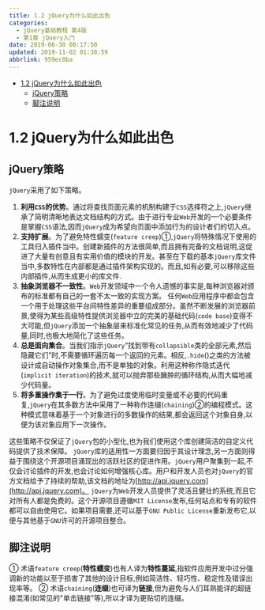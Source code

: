 ```yaml
---
title: 1.2 jQuery为什么如此出色
categories: 
  - jQuery基础教程 第4版
  - 第1章 jQuery入门
date: 2019-06-30 00:17:50
updated: 2019-11-02 01:38:59
abbrlink: 959ec8ba
---
```

- [1.2 jQuery为什么如此出色](/ReadingNotes/959ec8ba/#1-2-jQuery为什么如此出色)
    - [jQuery策略](/ReadingNotes/959ec8ba/#jQuery策略)
    - [脚注说明](/ReadingNotes/959ec8ba/#脚注说明)

<!--more-->
<script src="https://cdn.bootcss.com/jquery/3.4.0/jquery.slim.min.js"></script>
<script>$(document).ready(function () {$(".post-body > ul:nth-child(1)").hide();});</script>

<!--end-->
# 1.2 jQuery为什么如此出色 #
## jQuery策略 ##
`jQuery`采用了如下策略。

1. **利用`CSS`的优势**。通过将查找页面元素的机制构建于`CSS`选择符之上,`jQuery`继承了简明清晰地表达文档结构的方式。由于进行专业`Web`开发的一个必要条件是掌握`CSS`语法,因而`jQuery`成为希望向页面中添加行为的设计者们的切入点。
2. **支持扩展**。为了避免特性蠕变(`feature creep`)①,`jQuery`将特殊情况下使用的工具归入插件当中。创建新插件的方法很简单,而且拥有完备的文档说明,这促进了大量有创意且有实用价值的模块的开发。甚至在下载的基本`jQuery`库文件当中,多数特性在内部都是通过插件架构实现的。而且,如有必要,可以移除这些内部插件,从而生成更小的库文件.
3. **抽象浏览器不一致性**。`Web`开发领域中一个令人遗憾的事实是,每种浏览器对颁布的标准都有自己的一套不太一致的实现方案。 任何`Web`应用程序中都会包含一个用于处理这些平台间特性差异的重要组成部分。虽然不断发展的浏览器前景,使得为某些高级特性提供浏览器中立的完美的基础代码(`code base`)变得不大可能,但`jQuery`添加一个抽象层来标准化常见的任务,从而有效地减少了代码量,同时,也极大地简化了这些任务。
4. **总是面向集合**。当我们指示`jQuery`“找到带有`collapsible`类的全部元素,然后隐藏它们”时,不需要循环遍历每一个返回的元素。相反,`.hide`()之类的方法被设计成自动操作对象集合,而不是单独的对象。利用这种称作隐式迭代(`implicit iteration`)的技术,就可以抛弃那些臃肿的循环结构,从而大幅地减少代码量。
5. **将多重操作集于一行**。为了避免过度使用临时变量或不必要的代码重复,`jQuery`在其多数方法中采用了一种称作连缀(`chaining`)②的编程模式。这种模式意味着基于一个对象进行的多数操作的结果,都会返回这个对象自身,以便为该对象应用下一次操作。

这些策略不仅保证了`jQuery`包的小型化,也为我们使用这个库创建简洁的自定义代码提供了技术保障。
`jQuery`库的适用性一方面要归因于其设计理念,另一方面则得益于围绕这个开源项目涌现出的活跃社区的促进作用。`jQuery`用户聚集到一起,不仅会讨论插件的开发,也会讨论如何增强核心库。用户和开发人员也对`jQuery`的官方文档给予了持续的帮助,该文档的地址为[http://api.jquery.com](http://api.jquery.com)。
`jQuery`为`Web`开发人员提供了灵活且健壮的系统,而且它对所有人都是免费的。这个开源项目遵循`MIT License`发布,任何站点和专有的软件都可以自由使用它。如果项目需要,还可以基于`GNU Public License`重新发布它,以便与其他基于`GNU`许可的开源项目整合。
## 脚注说明 ##

① 术语`feature creep`(**特性蠕变**)也有人译为**特性蔓延**,指软件应用开发中过分强调新的功能以至于损害了其他的设计目标,例如简洁性、轻巧性、稳定性及错误出现率等。
② 术语`chaining`(**连缀**)也可译为**链接**,但为避免与人们耳熟能详的超链接混淆(如常见的"单击链接"等),所以才译为更贴切的连缀。

